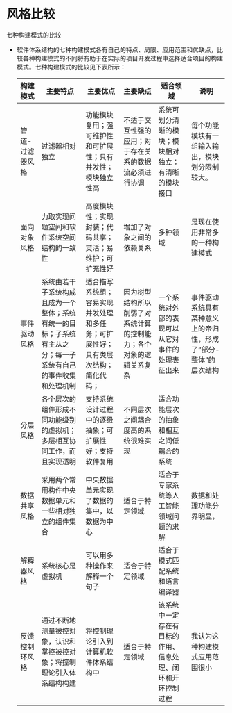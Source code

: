 # 风格比较

七种构建模式的比较 

- 软件体系结构的七种构建模式各有自己的特点、局限、应用范围和优缺点，比较各种构建模式的不同将有助于在实际的项目开发过程中选择适合项目的构建模式。七种构建模式的比较见下表所示： 

  | 构建模式        | 主要特点                                                     | 主要优点                                                     | 主要缺点                                                     | 适合领域                                                   | 说明                                                         |
  | --------------- | ------------------------------------------------------------ | ------------------------------------------------------------ | ------------------------------------------------------------ | ---------------------------------------------------------- | ------------------------------------------------------------ |
  | 管道-过滤器风格 | 过滤器相对独立                                               | 功能模块复用；强可维护性和可扩展性；具有并发性；模块独立性高 | 不适于交互性强的应用；对于存在关系的数据流必须进行协调       | 系统可划分清晰的模块；模块相对独立；有清晰的模块接口       | 每个功能模块有一组输入输出，模块划分限制较大。               |
  | 面向对象风格    | 力取实现问题空间和软件系统空间结构的一致性                   | 高度模块性；实现封装；代码共享；灵活；易维护；可扩充性好     | 增加了对象之间的依赖关系                                     | 多种领域                                                   | 是现在使用非常多的一种构建模式                               |
  | 事件驱动风格    | 系统由若干子系统构成且成为一个整体；系统有统一的目标；子系统有主从之分；每一子系统有自己的事件收集和处理机制 | 适合描写系统组；容易实现并发处理和多任务；可扩展性好；具有类层次结构；简化代码； | 因为树型结构所以削弱了对系统计算的控制能力；各个对象的逻辑关系复杂 | 一个系统对外部的表现可以从它对事件的处理表征出来           | 事件驱动系统具有某种意义上的帝归性，形成了“部分-整体”的层次结构 |
  | 分层风格        | 各个层次的组件形成不同功能级别的虚拟机；多层相互协同工作，而且实现透明 | 支持系统设计过程中的逐级抽象；可扩展性好；支持软件复用       | 不同层次之间耦合度高的系统很难实现                           | 适合功能层次的抽象和相互之间低耦合的系统                   |                                                              |
  | 数据共享风格    | 采用两个常用构件中央数据单元和一些相对独立的组件集合         | 中央数据单元实现了数据的集中，以数据为中心                   | 适合于特定领域                                               | 适合于专家系统等人工智能领域问题的求解                     | 数据和处理功能分界明显，                                     |
  | 解释器风格      | 系统核心是虚拟机                                             | 可以用多种操作来解释一个句子                                 | 适合于特定领域                                               | 适合于模式匹配系统和语言编译器                             |                                                              |
  | 反馈控制环风格  | 通过不断地测量被控对象，认识和掌控被控对象；将控制理论引入体系结构构建 | 将控制理论引入到计算机软件体系结构中                         | 适合于特定领域                                               | 该系统中一定存在有目标的作用、信息处理、闭环和开环控制过程 | 我认为这种构建模式应用范围很小                               |

  
